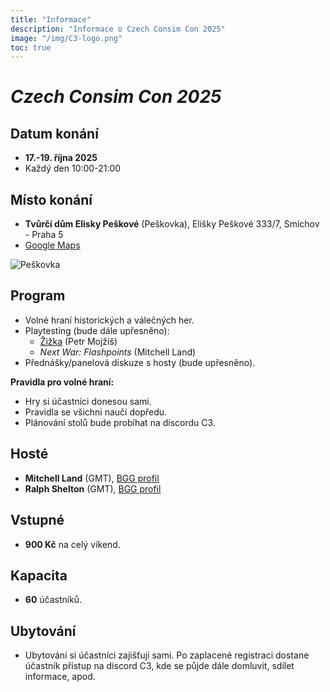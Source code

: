 ```yaml
---
title: "Informace"
description: "Informace o Czech Consim Con 2025"
image: "/img/C3-logo.png"
toc: true
---
```


# _Czech Consim Con 2025_

## Datum konání

* **17.-19. října 2025**
* Každý den 10:00-21:00

## Místo konání

* **Tvůrčí dům Elisky Peškové** (Peškovka),
  Elišky Peškové 333/7,
  Smíchov - Praha 5
* [Google Maps](//maps.app.goo.gl/c1FuPaTr4JWczgee7)

![Peškovka](/img/Peskovka.jpg)


## Program

* Volné hraní historických a válečných her.
* Playtesting (bude dále upřesněno):
  * [Žižka](//boardgamegeek.com/boardgame/399887/zizka-reformation-and-crusade-in-hussite-bohemia-1) (Petr Mojžíš)
  * _Next War: Flashpoints_ (Mitchell Land)
* Přednášky/panelová diskuze s hosty (bude upřesněno).

**Pravidla pro volné hraní:**

* Hry si účastníci donesou sami.
* Pravidla se všichni naučí dopředu.
* Plánování stolů bude probíhat na discordu C3.

## Hosté

* **Mitchell Land** (GMT), [BGG profil](//boardgamegeek.com/boardgamedesigner/36545/mitchell-land)
* **Ralph Shelton** (GMT), [BGG profil](//boardgamegeek.com/boardgamedesigner/103902/ralph-shelton)

## Vstupné

* **900 Kč** na celý víkend.

## Kapacita

* **60** účastníků.

## Ubytování

* Ubytování si účastníci zajišťují sami. Po zaplacené registraci dostane účastník přístup na discord C3, kde se půjde dále domluvit, sdílet informace, apod.
